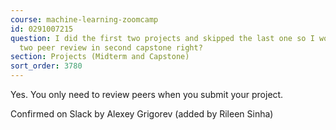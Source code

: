 ```yaml
---
course: machine-learning-zoomcamp
id: 0291007215
question: I did the first two projects and skipped the last one so I wouldn't have
  two peer review in second capstone right?
section: Projects (Midterm and Capstone)
sort_order: 3780
---
```


Yes. You only need to review peers when you submit your project.

Confirmed on Slack by Alexey Grigorev (added by Rileen Sinha)

